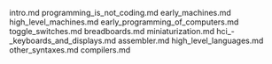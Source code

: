 intro.md
programming_is_not_coding.md
early_machines.md
high_level_machines.md
early_programming_of_computers.md
toggle_switches.md
breadboards.md
miniaturization.md
hci_-_keyboards_and_displays.md
assembler.md
high_level_languages.md
other_syntaxes.md
compilers.md
